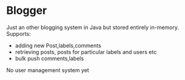 # Blogger
Just an other blogging system in Java but stored entirely in-memory. 
Supports:
- adding new Post,labels,comments
- retrieving posts, posts for particular labels and users etc
- bulk push comments,labels

No user management system yet

